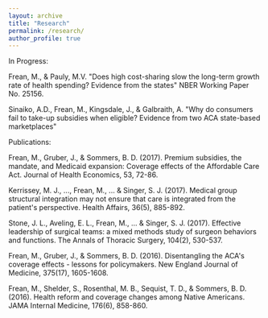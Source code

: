 ```yaml
---
layout: archive
title: "Research"
permalink: /research/
author_profile: true
---
```


In Progress:

Frean, M., & Pauly, M.V. "Does high cost-sharing slow the long-term growth rate of health spending? Evidence from the states" NBER Working Paper No. 25156.

Sinaiko, A.D., Frean, M., Kingsdale, J., \& Galbraith, A. "Why do consumers fail to take-up subsidies when eligible? Evidence from two ACA state-based marketplaces" 

Publications:

Frean, M., Gruber, J., & Sommers, B. D. (2017). Premium subsidies, the mandate, and Medicaid expansion: Coverage effects of the Affordable Care Act. Journal of Health Economics, 53, 72-86.

Kerrissey, M. J., ..., Frean, M., ... & Singer, S. J. (2017). Medical group structural integration may not ensure that care is integrated from the patient's perspective. Health Affairs, 36(5), 885-892.

Stone, J. L., Aveling, E. L., Frean, M., ... & Singer, S. J. (2017). Effective leadership of surgical teams: a mixed methods study of surgeon behaviors and functions. The Annals of Thoracic Surgery, 104(2), 530-537.

Frean, M., Gruber, J., & Sommers, B. D. (2016). Disentangling the ACA's coverage effects - lessons for policymakers. New England Journal of Medicine, 375(17), 1605-1608.

Frean, M., Shelder, S., Rosenthal, M. B., Sequist, T. D., & Sommers, B. D. (2016). Health reform and coverage changes among Native Americans. JAMA Internal Medicine, 176(6), 858-860.


